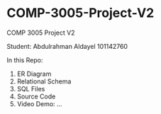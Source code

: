 # COMP-3005-Project-V2
COMP 3005 Project V2

Student: 
Abdulrahman Aldayel 101142760

In this Repo:
1. ER Diagram
2. Relational Schema
3. SQL Files
4. Source Code
5. Video Demo: ...
